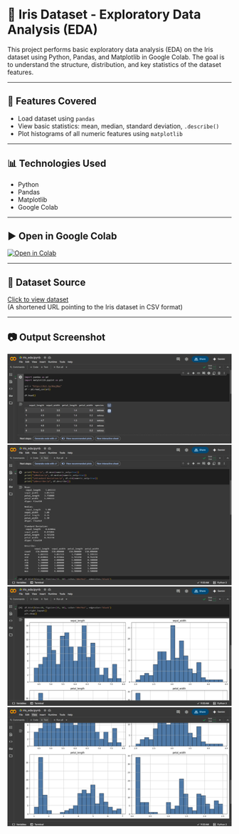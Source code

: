 # 🌸 Iris Dataset - Exploratory Data Analysis (EDA)

This project performs basic exploratory data analysis (EDA) on the Iris dataset using Python, Pandas, and Matplotlib in Google Colab. The goal is to understand the structure, distribution, and key statistics of the dataset features.

---

## 📂 Features Covered

- Load dataset using `pandas`
- View basic statistics: mean, median, standard deviation, `.describe()`
- Plot histograms of all numeric features using `matplotlib`

---

## 📊 Technologies Used

- Python
- Pandas
- Matplotlib
- Google Colab

---

## ▶ Open in Google Colab

[![Open in Colab](https://colab.research.google.com/assets/colab-badge.svg)](https://colab.research.google.com/github/ratnasaathvika/Colab-Conquer/blob/main/iris_eda.ipynb)

---

## 📝 Dataset Source

[Click to view dataset](https://bit.ly/4nejNue)  
(A shortened URL pointing to the Iris dataset in CSV format)

---

## 📷 Output Screenshot

![Output Screenshot](Screenshot1.png)
![Output Screenshot](Screenshot2.png)
![Output Screenshot](Screenshot3.png)
![Output Screenshot](Screenshot4.png)

